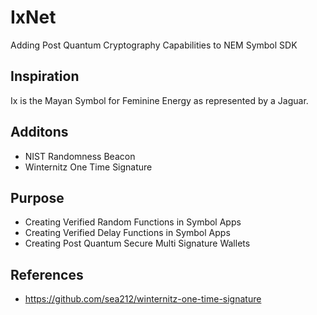 # IxNet
Adding Post Quantum Cryptography Capabilities to NEM Symbol SDK

## Inspiration
Ix is the Mayan Symbol for Feminine Energy as represented by a Jaguar.

## Additons
- NIST Randomness Beacon
- Winternitz One Time Signature

## Purpose
- Creating Verified Random Functions in Symbol Apps
- Creating Verified Delay Functions in Symbol Apps
- Creating Post Quantum Secure Multi Signature Wallets

## References
- https://github.com/sea212/winternitz-one-time-signature
